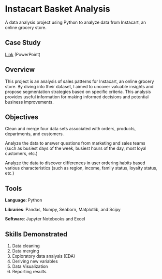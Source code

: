 # Instacart Basket Analysis
A data analysis project using Python to analyze data from Instacart, an online grocery store.

## Case Study
[Link](https://github.com/A-Ingrassia/Instacart-Python/blob/main/Instacart%20Case%20Study.pdf) (PowerPoint)

## Overview
This project is an analysis of sales patterns for Instacart, an online grocery store. By diving into their dataset, I aimed to uncover valuable insights and propose segmentation strategies based on specific criteria. This analysis provides useful information for making informed decisions and potential business improvements.

## Objectives
Clean and merge four data sets associated with orders, products, departments, and customers.

Analyze the data to answer questions from marketing and sales teams (such as busiest days of the week, busiest hours of the day, most loyal customers, etc.)

Analyze the data to discover differences in user ordering habits based various characteristics (such as region, income, family status, loyalty status, etc.)

## Tools
**Language**: Python

**Libraries**: Pandas, Numpy, Seaborn, Matplotlib, and Scipy

**Software**: Jupyter Notebooks and Excel

## Skills Demonstrated
1) Data cleaning
2) Data merging
3) Exploratory data analysis (EDA)
4) Deriving new variables
5) Data Visualization
6) Reporting results
